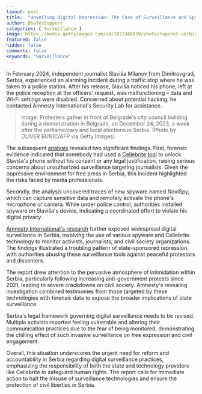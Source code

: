 ```yaml
---
layout: post
title:  "Unveiling Digital Repression: The Case of Surveillance and Spyware in Serbia"
author: BSafesSupport
categories: [ Surveillance ]
image: https://media.gettyimages.com/id/1873368959/photo/topshot-serbia-politics-parliament-election-demo.jpg?s=2048x2048&w=gi&k=20&c=1sd2rQCmxRUdwC3kb1PEuPlq7ss2OnBbsudWKI9QRlU=
featured: false 
hidden: false
comments: false
keywords: "Surveillance"
---
```


In February 2024, independent journalist Slaviša Milanov from Dimitrovgrad, Serbia, experienced an alarming incident during a traffic stop where he was taken to a police station. After his release, Slaviša noticed his phone, left at the police reception at the officers' request, was malfunctioning – data and Wi-Fi settings were disabled. Concerned about potential hacking, he contacted Amnesty International's Security Lab for assistance.

> Image: Protesters gather in front of Belgrade's city council building during a demonstration in Belgrade, on December 24, 2023, a week after the parliamentary and local elections in Serbia. (Photo by OLIVER BUNIC/AFP via Getty Images)

The subsequent [analysis](https://www.amnesty.org/en/documents/eur70/8813/2024/en/) revealed two significant findings. First, forensic evidence indicated that somebody had used a [Cellebrite tool](/Balancing-Justice-and-PrivacyBalancingJusticeAndPrivacyTheEthicalImplicationsOfDigitalForensicsTools/) to unlock Slaviša's phone without his consent or any legal justification, raising serious concerns about unauthorized surveillance targeting journalists. Given the oppressive environment for free press in Serbia, this incident highlighted the risks faced by media professionals.

Secondly, the analysis uncovered traces of new spyware named NoviSpy, which can capture sensitive data and remotely activate the phone's microphone or camera. While under police control, authorities installed spyware on Slaviša's device, indicating a coordinated effort to violate his digital privacy.

[Amnesty International's research](https://www.amnesty.org/en/documents/eur70/8813/2024/en/) further exposed widespread digital surveillance in Serbia, involving the use of various spyware and Cellebrite technology to monitor activists, journalists, and civil society organizations. The findings illustrated a troubling pattern of state-sponsored repression, with authorities abusing these surveillance tools against peaceful protestors and dissenters.

The report drew attention to the pervasive atmosphere of intimidation within Serbia, particularly following increasing anti-government protests since 2021, leading to severe crackdowns on civil society. Amnesty's revealing investigation combined testimonies from those targeted by these technologies with forensic data to expose the broader implications of state surveillance.

Serbia's legal framework governing digital surveillance needs to be revised. Multiple activists reported feeling vulnerable and altering their communication practices due to the fear of being monitored, demonstrating the chilling effect of such invasive surveillance on free expression and civil engagement.

Overall, this situation underscores the urgent need for reform and accountability in Serbia regarding digital surveillance practices, emphasizing the responsibility of both the state and technology providers like Cellebrite to safeguard human rights. The report calls for immediate action to halt the misuse of surveillance technologies and ensure the protection of civil liberties in Serbia. 


